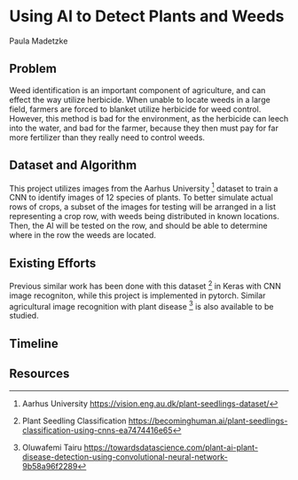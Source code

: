 # Using AI to Detect Plants and Weeds

Paula Madetzke

## Problem

Weed identification is an important component of agriculture, and can effect the way utilize herbicide. When unable to locate weeds in a large field, farmers are forced to blanket utilize herbicide for weed control. However, this method is bad for the environment, as the herbicide can leech into the water, and bad for the farmer, because they then must pay for far more fertilizer than they really need to control weeds.

## Dataset and Algorithm

This project utilizes images from the Aarhus University [^1] dataset to train a CNN to identify images of 12 species of plants. To better simulate actual rows of crops, a subset of the images for testing will be arranged in a list representing a crop row, with weeds being distributed in known locations. Then, the AI will be tested on the row, and should be able to determine where in the row the weeds are located.

## Existing Efforts

Previous similar work has been done with this dataset [^2] in Keras with CNN image recogniton, while this project is implemented in pytorch. Similar agricultural image recognition with plant disease [^3] is also available to be studied.

## Timeline




## Resources

[^1]: Aarhus University <https://vision.eng.au.dk/plant-seedlings-dataset/>
[^2]: Plant Seedling Classification <https://becominghuman.ai/plant-seedlings-classification-using-cnns-ea7474416e65>
[^3]: Oluwafemi Tairu <https://towardsdatascience.com/plant-ai-plant-disease-detection-using-convolutional-neural-network-9b58a96f2289>